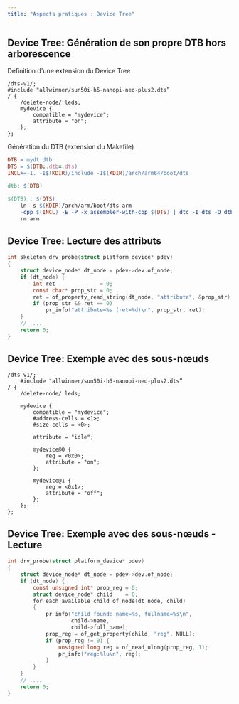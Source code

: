 ```yaml
---
title: "Aspects pratiques : Device Tree"
---
```


## Device Tree: Génération de son propre DTB hors arborescence

Définition d'une extension du Device Tree

```text
/dts-v1/;
#include "allwinner/sun50i-h5-nanopi-neo-plus2.dts”
/ {
    /delete-node/ leds;
    mydevice {
        compatible = "mydevice";
        attribute = "on";
    };
};
```

Génération du DTB (extension du Makefile)

```Makefile
DTB = mydt.dtb
DTS = $(DTB:.dtb=.dts)
INCL+=-I. -I$(KDIR)/include -I$(KDIR)/arch/arm64/boot/dts

dtb: $(DTB)

$(DTB) : $(DTS)
	ln -s $(KDIR)/arch/arm/boot/dts arm
	-cpp $(INCL) -E -P -x assembler-with-cpp $(DTS) | dtc -I dts -O dtb -o $(DTB) -
	rm arm
```

## Device Tree: Lecture des attributs

```c
int skeleton_drv_probe(struct platform_device* pdev)
{
    struct device_node* dt_node = pdev->dev.of_node;
    if (dt_node) {
        int ret              = 0;
        const char* prop_str = 0;
        ret = of_property_read_string(dt_node, "attribute", &prop_str);
        if (prop_str && ret == 0)
            pr_info("attribute=%s (ret=%d)\n", prop_str, ret);
    }
    // ....
    return 0;
}
```

## Device Tree: Exemple avec des sous-nœuds

``` text
/dts-v1/;
    #include "allwinner/sun50i-h5-nanopi-neo-plus2.dts”
/ {
    /delete-node/ leds;
    
    mydevice {
        compatible = "mydevice";
        #address-cells = <1>;
        #size-cells = <0>;

        attribute = "idle";

        mydevice@0 {
            reg = <0x0>;
            attribute = "on";
        };

        mydevice@1 {
            reg = <0x1>;
            attribute = "off";
        };
    };
};
```

## Device Tree: Exemple avec des sous-nœuds - Lecture

```c
int drv_probe(struct platform_device* pdev)
{
    struct device_node* dt_node = pdev->dev.of_node;
    if (dt_node) {
        const unsigned int* prop_reg = 0;
        struct device_node* child    = 0;
        for_each_available_child_of_node(dt_node, child)
        {
            pr_info("child found: name=%s, fullname=%s\n",
                    child->name,
                    child->full_name);
            prop_reg = of_get_property(child, "reg", NULL);
            if (prop_reg != 0) {
                unsigned long reg = of_read_ulong(prop_reg, 1);
                pr_info("reg:%lu\n", reg);
            }
        }
    }
    // ....
    return 0;
}
```